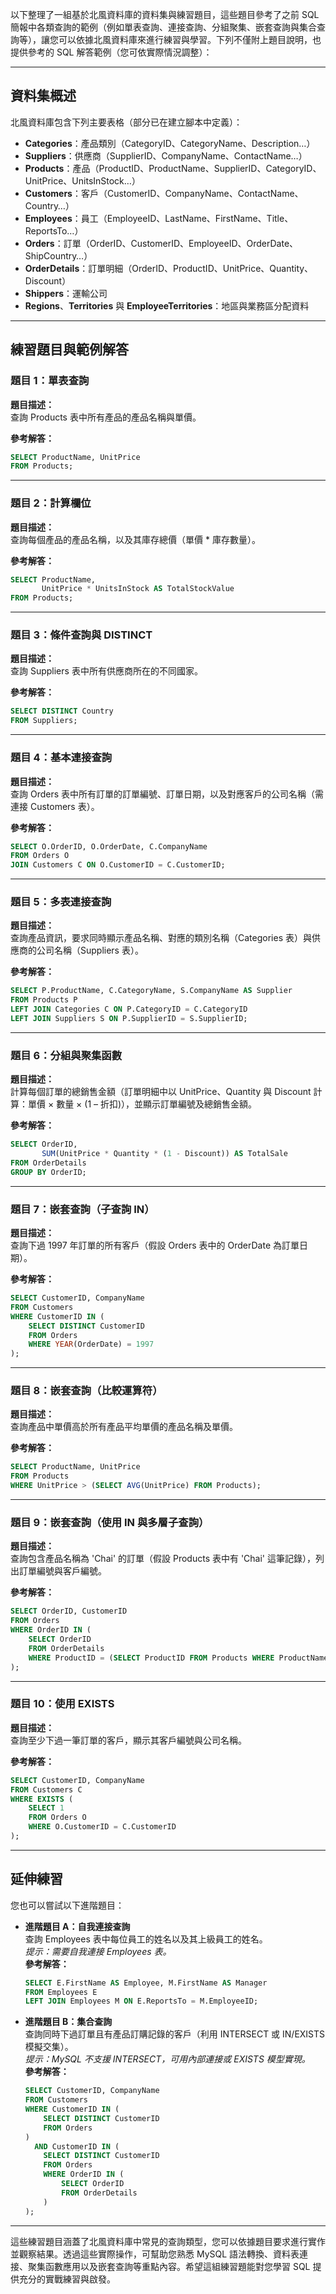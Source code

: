 以下整理了一組基於北風資料庫的資料集與練習題目，這些題目參考了之前 SQL 簡報中各類查詢的範例（例如單表查詢、連接查詢、分組聚集、嵌套查詢與集合查詢等），讓您可以依據北風資料庫來進行練習與學習。下列不僅附上題目說明，也提供參考的 SQL 解答範例（您可依實際情況調整）：

---

## 資料集概述

北風資料庫包含下列主要表格（部分已在建立腳本中定義）：

- **Categories**：產品類別（CategoryID、CategoryName、Description…）
- **Suppliers**：供應商（SupplierID、CompanyName、ContactName…）
- **Products**：產品（ProductID、ProductName、SupplierID、CategoryID、UnitPrice、UnitsInStock…）
- **Customers**：客戶（CustomerID、CompanyName、ContactName、Country…）
- **Employees**：員工（EmployeeID、LastName、FirstName、Title、ReportsTo…）
- **Orders**：訂單（OrderID、CustomerID、EmployeeID、OrderDate、ShipCountry…）
- **OrderDetails**：訂單明細（OrderID、ProductID、UnitPrice、Quantity、Discount）
- **Shippers**：運輸公司
- **Regions**、**Territories** 與 **EmployeeTerritories**：地區與業務區分配資料

---

## 練習題目與範例解答

### 題目 1：單表查詢
**題目描述：**  
查詢 Products 表中所有產品的產品名稱與單價。

**參考解答：**
```sql
SELECT ProductName, UnitPrice
FROM Products;
```

---

### 題目 2：計算欄位
**題目描述：**  
查詢每個產品的產品名稱，以及其庫存總價（單價 * 庫存數量）。

**參考解答：**
```sql
SELECT ProductName,
       UnitPrice * UnitsInStock AS TotalStockValue
FROM Products;
```

---

### 題目 3：條件查詢與 DISTINCT
**題目描述：**  
查詢 Suppliers 表中所有供應商所在的不同國家。

**參考解答：**
```sql
SELECT DISTINCT Country
FROM Suppliers;
```

---

### 題目 4：基本連接查詢
**題目描述：**  
查詢 Orders 表中所有訂單的訂單編號、訂單日期，以及對應客戶的公司名稱（需連接 Customers 表）。

**參考解答：**
```sql
SELECT O.OrderID, O.OrderDate, C.CompanyName
FROM Orders O
JOIN Customers C ON O.CustomerID = C.CustomerID;
```

---

### 題目 5：多表連接查詢
**題目描述：**  
查詢產品資訊，要求同時顯示產品名稱、對應的類別名稱（Categories 表）與供應商的公司名稱（Suppliers 表）。

**參考解答：**
```sql
SELECT P.ProductName, C.CategoryName, S.CompanyName AS Supplier
FROM Products P
LEFT JOIN Categories C ON P.CategoryID = C.CategoryID
LEFT JOIN Suppliers S ON P.SupplierID = S.SupplierID;
```

---

### 題目 6：分組與聚集函數
**題目描述：**  
計算每個訂單的總銷售金額（訂單明細中以 UnitPrice、Quantity 與 Discount 計算：單價 × 數量 × (1 – 折扣)），並顯示訂單編號及總銷售金額。

**參考解答：**
```sql
SELECT OrderID, 
       SUM(UnitPrice * Quantity * (1 - Discount)) AS TotalSale
FROM OrderDetails
GROUP BY OrderID;
```

---

### 題目 7：嵌套查詢（子查詢 IN）
**題目描述：**  
查詢下過 1997 年訂單的所有客戶（假設 Orders 表中的 OrderDate 為訂單日期）。

**參考解答：**
```sql
SELECT CustomerID, CompanyName
FROM Customers
WHERE CustomerID IN (
    SELECT DISTINCT CustomerID
    FROM Orders
    WHERE YEAR(OrderDate) = 1997
);
```

---

### 題目 8：嵌套查詢（比較運算符）
**題目描述：**  
查詢產品中單價高於所有產品平均單價的產品名稱及單價。

**參考解答：**
```sql
SELECT ProductName, UnitPrice
FROM Products
WHERE UnitPrice > (SELECT AVG(UnitPrice) FROM Products);
```

---

### 題目 9：嵌套查詢（使用 IN 與多層子查詢）
**題目描述：**  
查詢包含產品名稱為 'Chai' 的訂單（假設 Products 表中有 'Chai' 這筆記錄），列出訂單編號與客戶編號。

**參考解答：**
```sql
SELECT OrderID, CustomerID
FROM Orders
WHERE OrderID IN (
    SELECT OrderID
    FROM OrderDetails
    WHERE ProductID = (SELECT ProductID FROM Products WHERE ProductName = 'Chai')
);
```

---

### 題目 10：使用 EXISTS
**題目描述：**  
查詢至少下過一筆訂單的客戶，顯示其客戶編號與公司名稱。

**參考解答：**
```sql
SELECT CustomerID, CompanyName
FROM Customers C
WHERE EXISTS (
    SELECT 1
    FROM Orders O
    WHERE O.CustomerID = C.CustomerID
);
```

---

## 延伸練習

您也可以嘗試以下進階題目：

- **進階題目 A：自我連接查詢**  
  查詢 Employees 表中每位員工的姓名以及其上級員工的姓名。  
  *提示：需要自我連接 Employees 表。*  
  **參考解答：**
  ```sql
  SELECT E.FirstName AS Employee, M.FirstName AS Manager
  FROM Employees E
  LEFT JOIN Employees M ON E.ReportsTo = M.EmployeeID;
  ```

- **進階題目 B：集合查詢**  
  查詢同時下過訂單且有產品訂購記錄的客戶（利用 INTERSECT 或 IN/EXISTS 模擬交集）。  
  *提示：MySQL 不支援 INTERSECT，可用內部連接或 EXISTS 模型實現。*  
  **參考解答：**
  ```sql
  SELECT CustomerID, CompanyName
  FROM Customers
  WHERE CustomerID IN (
      SELECT DISTINCT CustomerID
      FROM Orders
  )
    AND CustomerID IN (
      SELECT DISTINCT CustomerID
      FROM Orders
      WHERE OrderID IN (
          SELECT OrderID
          FROM OrderDetails
      )
  );
  ```

---

這些練習題目涵蓋了北風資料庫中常見的查詢類型，您可以依據題目要求進行實作並觀察結果。透過這些實際操作，可幫助您熟悉 MySQL 語法轉換、資料表連接、聚集函數應用以及嵌套查詢等重點內容。希望這組練習題能對您學習 SQL 提供充分的實戰練習與啟發。
